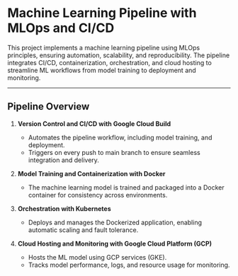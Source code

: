 # Machine Learning Pipeline with MLOps and CI/CD

This project implements a machine learning pipeline using MLOps principles, ensuring automation, scalability, and reproducibility. The pipeline integrates CI/CD, containerization, orchestration, and cloud hosting to streamline ML workflows from model training to deployment and monitoring.

---

## **Pipeline Overview**

1. **Version Control and CI/CD with Google Cloud Build**  
   - Automates the pipeline workflow, including model training, and deployment.
   - Triggers on every push to main branch to ensure seamless integration and delivery.

2. **Model Training and Containerization with Docker**  
   - The machine learning model is trained and packaged into a Docker container for consistency across environments.

3. **Orchestration with Kubernetes**  
   - Deploys and manages the Dockerized application, enabling automatic scaling and fault tolerance.

4. **Cloud Hosting and Monitoring with Google Cloud Platform (GCP)**  
   - Hosts the ML model using GCP services (GKE).
   - Tracks model performance, logs, and resource usage for monitoring.
